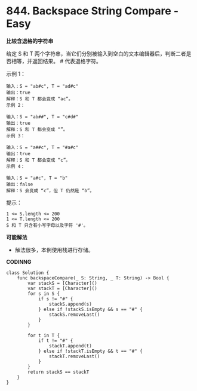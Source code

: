 # 844. Backspace String Compare - Easy
**比较含退格的字符串**

给定 S 和 T 两个字符串，当它们分别被输入到空白的文本编辑器后，判断二者是否相等，并返回结果。 # 代表退格字符。

示例 1：

```
输入：S = "ab#c", T = "ad#c"
输出：true
解释：S 和 T 都会变成 “ac”。
示例 2：

输入：S = "ab##", T = "c#d#"
输出：true
解释：S 和 T 都会变成 “”。
示例 3：

输入：S = "a##c", T = "#a#c"
输出：true
解释：S 和 T 都会变成 “c”。
示例 4：

输入：S = "a#c", T = "b"
输出：false
解释：S 会变成 “c”，但 T 仍然是 “b”。
```

提示：

```
1 <= S.length <= 200
1 <= T.length <= 200
S 和 T 只含有小写字母以及字符 '#'。
```
**可能解法**

- 解法很多，本例使用栈进行存储。

**CODINNG**

```
class Solution {
    func backspaceCompare(_ S: String, _ T: String) -> Bool {
        var stackS = [Character]()
        var stackT = [Character]()
        for s in S {
            if s != "#" {
                stackS.append(s)
            } else if !stackS.isEmpty && s == "#" {
                stackS.removeLast()
            }
        }

        for t in T {
            if t != "#" {
                stackT.append(t)
            } else if !stackT.isEmpty && t == "#" {
                stackT.removeLast()
            }
        }
        return stackS == stackT
    }
}

```
